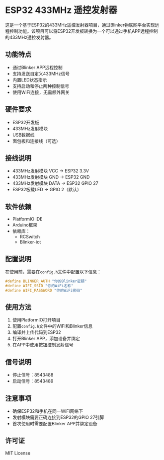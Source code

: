 # ESP32 433MHz 遥控发射器

这是一个基于ESP32的433MHz遥控发射器项目，通过Blinker物联网平台实现远程控制功能。该项目可以将ESP32开发板转换为一个可以通过手机APP远程控制的433MHz遥控发射器。

## 功能特点

- 通过Blinker APP远程控制
- 支持发送自定义433MHz信号
- 内置LED状态指示
- 支持启动和停止两种控制信号
- 使用WiFi连接，无需额外网关

## 硬件要求

- ESP32开发板
- 433MHz发射模块
- USB数据线
- 面包板和连接线（可选）

## 接线说明

- 433MHz发射模块 VCC -> ESP32 3.3V
- 433MHz发射模块 GND -> ESP32 GND
- 433MHz发射模块 DATA -> ESP32 GPIO 27
- ESP32板载LED -> GPIO 2（默认）

## 软件依赖

- PlatformIO IDE
- Arduino框架
- 依赖库：
  - RCSwitch
  - Blinker-iot

## 配置说明

在使用前，需要在`config.h`文件中配置以下信息：

```cpp
#define BLINKER_AUTH "你的Blinker密钥"
#define WIFI_SSID "你的WiFi名称"
#define WIFI_PASSWORD "你的WiFi密码"
```

## 使用方法

1. 使用PlatformIO打开项目
2. 配置`config.h`文件中的WiFi和Blinker信息
3. 编译并上传代码到ESP32
4. 打开Blinker APP，添加设备并绑定
5. 在APP中使用按钮控制发射信号

## 信号说明

- 停止信号：8543488
- 启动信号：8543489

## 注意事项

- 确保ESP32和手机在同一WiFi网络下
- 发射模块需要正确连接到ESP32的GPIO 27引脚
- 首次使用时需要配置Blinker APP并绑定设备

## 许可证

MIT License
